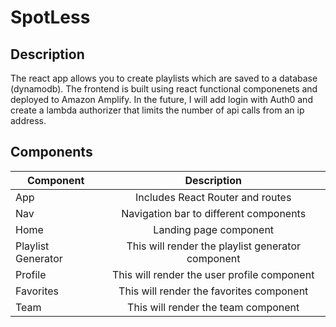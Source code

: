 # SpotLess

## Description

The react app allows you to create playlists which are saved to a database (dynamodb). The frontend is built using react functional componenets and deployed to Amazon Amplify. In the future, I will add login with Auth0 and create a lambda authorizer that limits the number of api calls from an ip address. 


## Components

| Component | Description | 
| --- | :---: |  
| App | Includes React Router and routes | 
| Nav | Navigation bar to different components |
| Home | Landing page component | 
| Playlist Generator | This will render the playlist generator component |
| Profile | This will render the user profile component | 
| Favorites | This will render the favorites component |
| Team | This will render the team component |  


